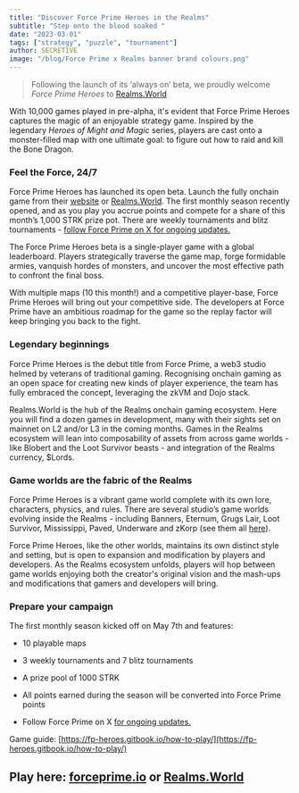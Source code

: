 ```yaml
---
title: "Discover Force Prime Heroes in the Realms"
subtitle: "Step onto the blood soaked "
date: "2023-03-01"
tags: ["strategy", "puzzle", "tournament"]
author: SECRETIVE
image: "/blog/Force Prime x Realms banner brand colours.png"
---
```


> Following the launch of its ‘always on’ beta, we proudly welcome *Force Prime Heroes* to [Realms.World](https://realms.world/games/force-prime-heroes)

With 10,000 games played in pre-alpha, it's evident that Force Prime Heroes captures the magic of an enjoyable strategy game. Inspired by the legendary *Heroes of Might and Magic* series, players are cast onto a monster-filled map with one ultimate goal: to figure out how to raid and kill the Bone Dragon.

### Feel the Force, 24/7

Force Prime Heroes has launched its open beta. Launch the fully onchain game from their [website](http://forceprime.io) or [Realms.World](https://realms.world/games/force-prime-heroes). The first monthly season recently opened, and as you play you accrue points and compete for a share of this month’s 1,000 STRK prize pot. There are weekly tournaments and blitz tournaments - [follow Force Prime on X for ongoing updates.](https://x.com/ForcePrime_io/status/1787866521986801795)

The Force Prime Heroes beta is a single-player game with a global leaderboard. Players strategically traverse the game map, forge formidable armies, vanquish hordes of monsters, and uncover the most effective path to confront the final boss.


With multiple maps (10 this month!) and a competitive player-base, Force Prime Heroes will bring out your competitive side. The developers at Force Prime have an ambitious roadmap for the game so the replay factor will keep bringing you back to the fight.  
  

  

### Legendary beginnings

  

Force Prime Heroes is the debut title from Force Prime, a web3 studio helmed by veterans of traditional gaming. Recognising onchain gaming as an open space for creating new kinds of player experience, the team has fully embraced the concept, leveraging the zkVM and Dojo stack.

  

Realms.World is the hub of the Realms onchain gaming ecosystem. Here you will find a dozen games in development, many with their sights set on mainnet on L2 and/or L3 in the coming months. Games in the Realms ecosystem will lean into composability of assets from across game worlds - like Blobert and the Loot Survivor beasts - and integration of the Realms currency, $Lords.

  
  

### Game worlds are the fabric of the Realms

  

Force Prime Heroes is a vibrant game world complete with its own lore, characters, physics, and rules. There are several studio’s game worlds evolving inside the Realms - including Banners, Eternum, Grugs Lair, Loot Survivor, Mississippi, Paved, Underware and zKorp (see them all [here](https://realms.world/studios)).

  

Force Prime Heroes, like the other worlds, maintains its own distinct style and setting, but is open to expansion and modification by players and developers. As the Realms ecosystem unfolds, players will hop between game worlds enjoying both the creator's original vision and the mash-ups and modifications that gamers and developers will bring.  

### Prepare your campaign

  

The first monthly season kicked off on May 7th and features:

-   10 playable maps
    
-   3 weekly tournaments and 7 blitz tournaments
    
-   A prize pool of 1000 STRK
    
-   All points earned during the season will be converted into Force Prime points
    
-   Follow Force Prime on X [for ongoing updates.](https://x.com/ForcePrime_io/status/1787866521986801795)
    

Game guide: ​[https://fp-heroes.gitbook.io/how-to-play/](https://fp-heroes.gitbook.io/how-to-play/)

## Play here: [forceprime.io](https://forceprime.io/) or [Realms.World](https://realms.world/games/force-prime-heroes)

